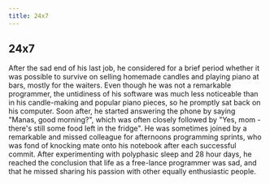 ```yaml
---
title: 24x7
---
```

## 24x7
After the sad end of his last job, he considered for a brief period whether it was possible to survive on selling homemade candles and playing piano at bars, mostly for the waiters. Even though he was not a remarkable programmer, the untidiness of his software was much less noticeable than in his candle-making and popular piano pieces, so he promptly sat back on his computer.
Soon after, he started answering the phone by saying "Manas, good morning?", which was often closely followed by "Yes, mom - there's still some food left in the fridge". He was sometimes joined by a remarkable and missed colleague for afternoons programming sprints, who was fond of knocking mate onto his notebook after each successful commit.
After experimenting with polyphasic sleep and 28 hour days, he reached the conclusion that life as a free-lance programmer was sad, and that he missed sharing his passion with other equally enthusiastic people.
